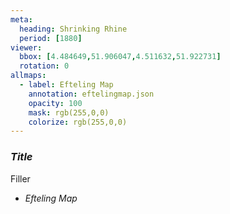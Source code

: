 ```yaml
---
meta:
  heading: Shrinking Rhine
  period: [1880]
viewer:
  bbox: [4.484649,51.906047,4.511632,51.922731]
  rotation: 0
allmaps:
  - label: Efteling Map
    annotation: eftelingmap.json
    opacity: 100
    mask: rgb(255,0,0)
    colorize: rgb(255,0,0)
---
```

### _Title_

Filler

- _Efteling Map_
